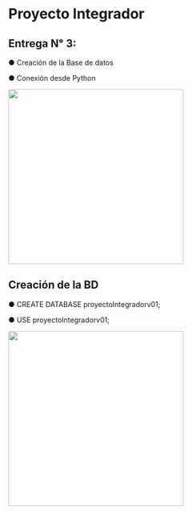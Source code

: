 # Proyecto Integrador

## Entrega N° 3:
● Creación de la Base de datos

● Conexión desde Python

<img src="https://github.com/gastonloco/Conexion_Bd_Python/blob/main/imagenes/vs_1.png" align="center" height="350">

## Creación de la BD

● CREATE DATABASE proyectoIntegradorv01;

● USE proyectoIntegradorv01;

<img src="https://github.com/gastonloco/Conexion_Bd_Python/blob/main/imagenes/bd_1.png" align="center" height="350">